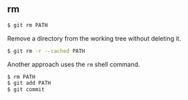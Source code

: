 ## rm

```sh
$ git rm PATH
```

Remove a directory from the working tree without deleting it.

```sh
$ git rm -r --cached PATH
```

Another approach uses the `rm` shell command.

```sh
$ rm PATH
$ git add PATH
$ git commit
```
